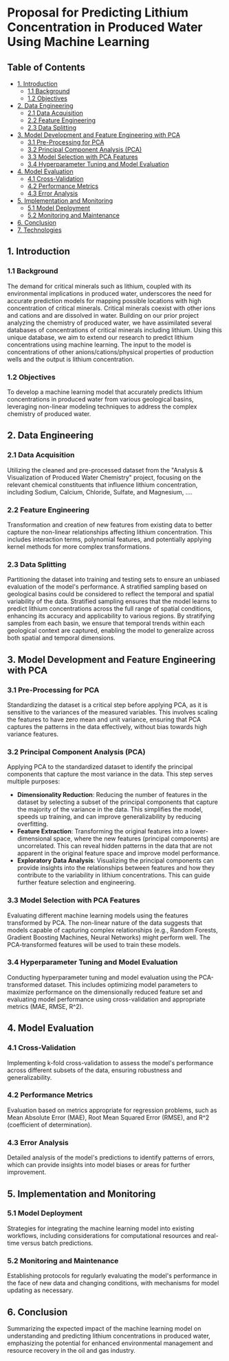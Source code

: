 # Proposal for Predicting Lithium Concentration in Produced Water Using Machine Learning

## Table of Contents

- [1. Introduction](#1-introduction)
  - [1.1 Background](#11-background)
  - [1.2 Objectives](#12-objectives)
- [2. Data Engineering](#2-data-engineering)
  - [2.1 Data Acquisition](#21-data-acquisition)
  - [2.2 Feature Engineering](#22-feature-engineering)
  - [2.3 Data Splitting](#23-data-splitting)
- [3. Model Development and Feature Engineering with PCA](#3-model-development-and-feature-engineering-with-pca)
  - [3.1 Pre-Processing for PCA](#31-pre-processing-for-pca)
  - [3.2 Principal Component Analysis (PCA)](#32-principal-component-analysis-pca)
  - [3.3 Model Selection with PCA Features](#33-model-selection-with-pca-features)
  - [3.4 Hyperparameter Tuning and Model Evaluation](#34-hyperparameter-tuning-and-model-evaluation)
- [4. Model Evaluation](#4-model-evaluation)
  - [4.1 Cross-Validation](#41-cross-validation)
  - [4.2 Performance Metrics](#42-performance-metrics)
  - [4.3 Error Analysis](#43-error-analysis)
- [5. Implementation and Monitoring](#5-implementation-and-monitoring)
  - [5.1 Model Deployment](#51-model-deployment)
  - [5.2 Monitoring and Maintenance](#52-monitoring-and-maintenance)
- [6. Conclusion](#6-conclusion)
- [7. Technologies](#7-technologies)

## 1. Introduction
### 1.1 Background
 The demand for critical minerals such as lithium, coupled with its environmental implications in produced water, underscores the need for accurate prediction models for mapping possible locations with high concentration of critical minerals. Critical minerals coexist with other ions and cations and are dissolved in water. Building on our prior project analyzing the chemistry of produced water, we have assimilated several databases of concentrations of critical minerals including lithium. Using this unique database, we aim to extend our research to predict lithium concentrations using machine learning. The input to the model is concentrations of other anions/cations/physical properties of production wells and the output is lithium concentration. 
### 1.2 Objectives
 To develop a machine learning model that accurately predicts lithium concentrations in produced water from various geological basins, leveraging non-linear modeling techniques to address the complex chemistry of produced water.

## 2. Data Engineering

### 2.1 Data Acquisition
 Utilizing the cleaned and pre-processed dataset from the "Analysis & Visualization of Produced Water Chemistry" project, focusing on the relevant chemical constituents that influence lithium concentration, including Sodium, Calcium, Chloride, Sulfate, and Magnesium, ....

### 2.2 Feature Engineering
 Transformation and creation of new features from existing data to better capture the non-linear relationships affecting lithium concentration. This includes interaction terms, polynomial features, and potentially applying kernel methods for more complex transformations.

### 2.3 Data Splitting
 Partitioning the dataset into training and testing sets to ensure an unbiased evaluation of the model's performance. A stratified sampling based on geological basins could be considered to reflect the temporal and spatial variability of the data. Stratified sampling ensures that the model learns to predict lithium concentrations across the full range of spatial conditions, enhancing its accuracy and applicability to various regions. By stratifying samples from each basin, we ensure that temporal trends within each geological context are captured, enabling the model to generalize across both spatial and temporal dimensions.

## 3. Model Development and Feature Engineering with PCA

### 3.1 Pre-Processing for PCA
 Standardizing the dataset is a critical step before applying PCA, as it is sensitive to the variances of the measured variables. This involves scaling the features to have zero mean and unit variance, ensuring that PCA captures the patterns in the data effectively, without bias towards high variance features.

### 3.2 Principal Component Analysis (PCA)
 Applying PCA to the standardized dataset to identify the principal components that capture the most variance in the data. This step serves multiple purposes:

- **Dimensionality Reduction**: Reducing the number of features in the dataset by selecting a subset of the principal components that capture the majority of the variance in the data. This simplifies the model, speeds up training, and can improve generalizability by reducing overfitting.
- **Feature Extraction**: Transforming the original features into a lower-dimensional space, where the new features (principal components) are uncorrelated. This can reveal hidden patterns in the data that are not apparent in the original feature space and improve model performance.
- **Exploratory Data Analysis**: Visualizing the principal components can provide insights into the relationships between features and how they contribute to the variability in lithium concentrations. This can guide further feature selection and engineering.

### 3.3 Model Selection with PCA Features
 Evaluating different machine learning models using the features transformed by PCA. The non-linear nature of the data suggests that models capable of capturing complex relationships (e.g., Random Forests, Gradient Boosting Machines, Neural Networks) might perform well. The PCA-transformed features will be used to train these models.

### 3.4 Hyperparameter Tuning and Model Evaluation
 Conducting hyperparameter tuning and model evaluation using the PCA-transformed dataset. This includes optimizing model parameters to maximize performance on the dimensionally reduced feature set and evaluating model performance using cross-validation and appropriate metrics (MAE, RMSE, R^2).

## 4. Model Evaluation

### 4.1 Cross-Validation
 Implementing k-fold cross-validation to assess the model's performance across different subsets of the data, ensuring robustness and generalizability.

### 4.2 Performance Metrics
 Evaluation based on metrics appropriate for regression problems, such as Mean Absolute Error (MAE), Root Mean Squared Error (RMSE), and R^2 (coefficient of determination).

### 4.3 Error Analysis
 Detailed analysis of the model's predictions to identify patterns of errors, which can provide insights into model biases or areas for further improvement.

## 5. Implementation and Monitoring

### 5.1 Model Deployment
 Strategies for integrating the machine learning model into existing workflows, including considerations for computational resources and real-time versus batch predictions.

### 5.2 Monitoring and Maintenance
 Establishing protocols for regularly evaluating the model's performance in the face of new data and changing conditions, with mechanisms for model updating as necessary.

## 6. Conclusion
Summarizing the expected impact of the machine learning model on understanding and predicting lithium concentrations in produced water, emphasizing the potential for enhanced environmental management and resource recovery in the oil and gas industry.


